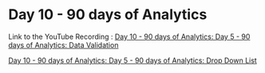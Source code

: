 
# Day 10 - 90 days of Analytics



Link to the YouTube Recording :
 [Day 10 - 90 days of Analytics: Day 5 - 90 days of Analytics: Data Validation](https://www.youtube.com/watch?v=J2ZvB1deCIU)

  [Day 10 - 90 days of Analytics: Day 5 - 90 days of Analytics: Drop Down List](https://www.youtube.com/watch?v=LSdkY_nodQ0)
